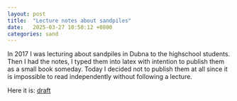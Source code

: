 ```yaml
---
layout: post
title:  "Lecture notes about sandpiles"
date:   2025-03-27 10:50:12 +0800
categories: sand
---
```



In 2017 I was lecturing about sandpiles in Dubna to the highschool students.
Then I had the notes, I typed them into latex with intention to publish them as a small book someday.
Today I decided not to publish them at all since it is impossible to read independently
without following a lecture.

Here it is: [draft](/assets/sand/draft-rus.pdf)